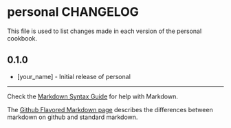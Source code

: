 personal CHANGELOG
==================

This file is used to list changes made in each version of the personal cookbook.

0.1.0
-----
- [your_name] - Initial release of personal

- - -
Check the [Markdown Syntax Guide](http://daringfireball.net/projects/markdown/syntax) for help with Markdown.

The [Github Flavored Markdown page](http://github.github.com/github-flavored-markdown/) describes the differences between markdown on github and standard markdown.
